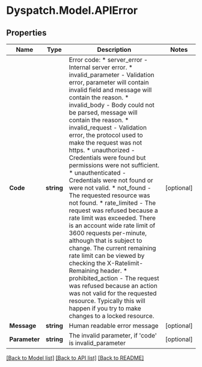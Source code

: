 
# Dyspatch.Model.APIError

## Properties

Name | Type | Description | Notes
------------ | ------------- | ------------- | -------------
**Code** | **string** | Error code:   * server_error - Internal server error.   * invalid_parameter - Validation error, parameter will contain invalid field and message will contain the reason.   * invalid_body - Body could not be parsed, message will contain the reason.   * invalid_request - Validation error, the protocol used to make the request was not https.   * unauthorized - Credentials were found but permissions were not sufficient.   * unauthenticated - Credentials were not found or were not valid.   * not_found - The requested resource was not found.   * rate_limited - The request was refused because a rate limit was exceeded. There is an account wide rate limit of 3600 requests per-minute, although that is subject to change. The current remaining rate limit can be viewed by checking the X-Ratelimit-Remaining header.   * prohibited_action - The request was refused because an action was not valid for the requested resource. Typically this will happen if you try to make changes to a locked resource.  | [optional] 
**Message** | **string** | Human readable error message | [optional] 
**Parameter** | **string** | The invalid parameter, if &#39;code&#39; is invalid_parameter | [optional] 

[[Back to Model list]](../README.md#documentation-for-models)
[[Back to API list]](../README.md#documentation-for-api-endpoints)
[[Back to README]](../README.md)

